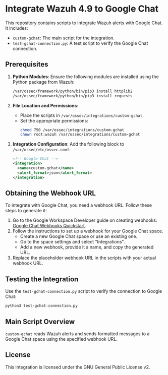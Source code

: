 # Integrate Wazuh 4.9 to Google Chat

This repository contains scripts to integrate Wazuh alerts with Google Chat. It includes:
- `custom-gchat`: The main script for the integration.
- `test-gchat-connection.py`: A test script to verify the Google Chat connection.

## Prerequisites

1. **Python Modules**: Ensure the following modules are installed using the Python package from Wazuh:
   ```bash
   /var/ossec/framework/python/bin/pip3 install httplib2
   /var/ossec/framework/python/bin/pip3 install requests
   ```

2. **File Location and Permissions**:
   - Place the scripts in `/var/ossec/integrations/custom-gchat`.
   - Set the appropriate permissions:
     ```bash
     chmod 750 /var/ossec/integrations/custom-gchat
     chown root:wazuh /var/ossec/integrations/custom-gchat
     ```

3. **Integration Configuration**:
   Add the following block to `/var/ossec/etc/ossec.conf`:
   ```xml
   <!-- Google Chat -->
   <integration>
     <name>custom-gchat</name>
     <alert_format>json</alert_format>
   </integration>
   ```

## Obtaining the Webhook URL

To integrate with Google Chat, you need a webhook URL. Follow these steps to generate it:

1. Go to the Google Workspace Developer guide on creating webhooks: [Google Chat Webhooks Quickstart](https://developers.google.com/workspace/chat/quickstart/webhooks).
2. Follow the instructions to set up a webhook for your Google Chat space.
   - Create a new Google Chat space or use an existing one.
   - Go to the space settings and select "Integrations".
   - Add a new webhook, provide it a name, and copy the generated URL.
3. Replace the placeholder webhook URL in the scripts with your actual webhook URL.

## Testing the Integration

Use the `test-gchat-connection.py` script to verify the connection to Google Chat:
```bash
python3 test-gchat-connection.py
```

## Main Script Overview

`custom-gchat` reads Wazuh alerts and sends formatted messages to a Google Chat space using the specified webhook URL.

## License

This integration is licensed under the GNU General Public License v2.
